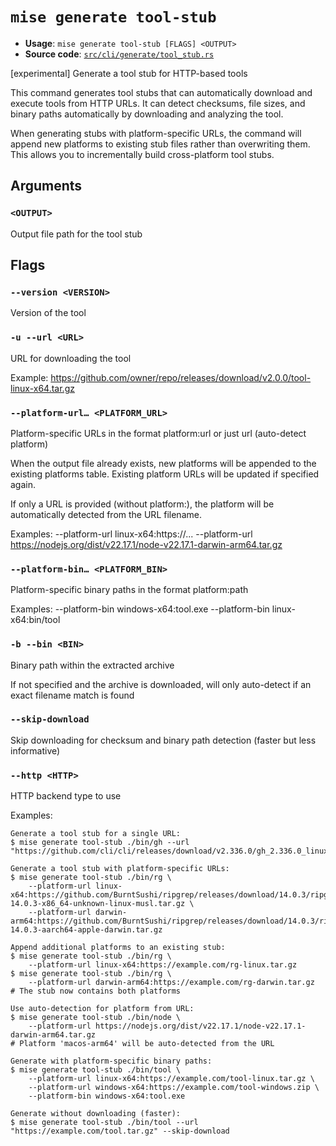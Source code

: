 # `mise generate tool-stub`

- **Usage**: `mise generate tool-stub [FLAGS] <OUTPUT>`
- **Source code**: [`src/cli/generate/tool_stub.rs`](https://github.com/jdx/mise/blob/main/src/cli/generate/tool_stub.rs)

[experimental] Generate a tool stub for HTTP-based tools

This command generates tool stubs that can automatically download and execute
tools from HTTP URLs. It can detect checksums, file sizes, and binary paths
automatically by downloading and analyzing the tool.

When generating stubs with platform-specific URLs, the command will append new
platforms to existing stub files rather than overwriting them. This allows you
to incrementally build cross-platform tool stubs.

## Arguments

### `<OUTPUT>`

Output file path for the tool stub

## Flags

### `--version <VERSION>`

Version of the tool

### `-u --url <URL>`

URL for downloading the tool

Example: <https://github.com/owner/repo/releases/download/v2.0.0/tool-linux-x64.tar.gz>

### `--platform-url… <PLATFORM_URL>`

Platform-specific URLs in the format platform:url or just url (auto-detect platform)

When the output file already exists, new platforms will be appended to the existing platforms table. Existing platform URLs will be updated if specified again.

If only a URL is provided (without platform:), the platform will be automatically detected from the URL filename.

Examples: --platform-url linux-x64:https://... --platform-url <https://nodejs.org/dist/v22.17.1/node-v22.17.1-darwin-arm64.tar.gz>

### `--platform-bin… <PLATFORM_BIN>`

Platform-specific binary paths in the format platform:path

Examples: --platform-bin windows-x64:tool.exe --platform-bin linux-x64:bin/tool

### `-b --bin <BIN>`

Binary path within the extracted archive

If not specified and the archive is downloaded, will only auto-detect if an exact filename match is found

### `--skip-download`

Skip downloading for checksum and binary path detection (faster but less informative)

### `--http <HTTP>`

HTTP backend type to use

Examples:

```
Generate a tool stub for a single URL:
$ mise generate tool-stub ./bin/gh --url "https://github.com/cli/cli/releases/download/v2.336.0/gh_2.336.0_linux_amd64.tar.gz"

Generate a tool stub with platform-specific URLs:
$ mise generate tool-stub ./bin/rg \
    --platform-url linux-x64:https://github.com/BurntSushi/ripgrep/releases/download/14.0.3/ripgrep-14.0.3-x86_64-unknown-linux-musl.tar.gz \
    --platform-url darwin-arm64:https://github.com/BurntSushi/ripgrep/releases/download/14.0.3/ripgrep-14.0.3-aarch64-apple-darwin.tar.gz

Append additional platforms to an existing stub:
$ mise generate tool-stub ./bin/rg \
    --platform-url linux-x64:https://example.com/rg-linux.tar.gz
$ mise generate tool-stub ./bin/rg \
    --platform-url darwin-arm64:https://example.com/rg-darwin.tar.gz
# The stub now contains both platforms

Use auto-detection for platform from URL:
$ mise generate tool-stub ./bin/node \
    --platform-url https://nodejs.org/dist/v22.17.1/node-v22.17.1-darwin-arm64.tar.gz
# Platform 'macos-arm64' will be auto-detected from the URL

Generate with platform-specific binary paths:
$ mise generate tool-stub ./bin/tool \
    --platform-url linux-x64:https://example.com/tool-linux.tar.gz \
    --platform-url windows-x64:https://example.com/tool-windows.zip \
    --platform-bin windows-x64:tool.exe

Generate without downloading (faster):
$ mise generate tool-stub ./bin/tool --url "https://example.com/tool.tar.gz" --skip-download
```
